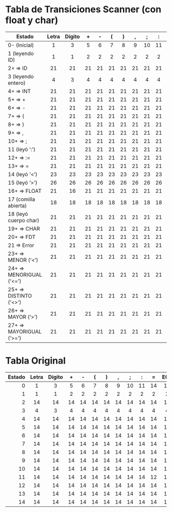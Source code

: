 # Tabla de Transiciones Scanner (con float y char)

| Estado                  | Letra | Dígito | +  | -  | (  | )  | ,  | ;  | :  | =  | <  | >  | .  | '  | EOF | Espacio | Otro |
|-------------------------|:-----:|:------:|:--:|:--:|:--:|:--:|:--:|:--:|:--:|:--:|:--:|:--:|:--:|:--:|:---:|:-------:|:----:|
| 0- (Inicial)            |  1    |   3    | 5  | 6  | 7  | 8  | 9  | 10 | 11 | 13 | 14 | 15 | 16 | 17 | 20  |    0    |  21  |
| 1 (leyendo ID)          |  1    |   1    | 2  | 2  | 2  | 2  | 2  | 2  | 2  | 2  | 2  | 2  | 2  | 2  |  2  |    2    |   2  |
| 2+ ⇒ ID                 | 21    |  21    | 21 | 21 | 21 | 21 | 21 | 21 | 21 | 21 | 21 | 21 | 21 | 21 | 21  |   21    |  21  |
| 3 (leyendo entero)      |  4    |   3    | 4  | 4  | 4  | 4  | 4  | 4  | 4  | 4  | 4  | 4  | 16 | 4  |  4  |    4    |   4  |
| 4+ ⇒ INT                | 21    |  21    | 21 | 21 | 21 | 21 | 21 | 21 | 21 | 21 | 21 | 21 | 21 | 21 | 21  |   21    |  21  |
| 5+ ⇒ +                  | 21    |  21    | 21 | 21 | 21 | 21 | 21 | 21 | 21 | 21 | 21 | 21 | 21 | 21 | 21  |   21    |  21  |
| 6+ ⇒ -                  | 21    |  21    | 21 | 21 | 21 | 21 | 21 | 21 | 21 | 21 | 21 | 21 | 21 | 21 | 21  |   21    |  21  |
| 7+ ⇒ (                  | 21    |  21    | 21 | 21 | 21 | 21 | 21 | 21 | 21 | 21 | 21 | 21 | 21 | 21 | 21  |   21    |  21  |
| 8+ ⇒ )                  | 21    |  21    | 21 | 21 | 21 | 21 | 21 | 21 | 21 | 21 | 21 | 21 | 21 | 21 | 21  |   21    |  21  |
| 9+ ⇒ ,                  | 21    |  21    | 21 | 21 | 21 | 21 | 21 | 21 | 21 | 21 | 21 | 21 | 21 | 21 | 21  |   21    |  21  |
| 10+ ⇒ ;                 | 21    |  21    | 21 | 21 | 21 | 21 | 21 | 21 | 21 | 21 | 21 | 21 | 21 | 21 | 21  |   21    |  21  |
| 11 (leyó ‘:’)           | 21    |  21    | 21 | 21 | 21 | 21 | 21 | 21 | 21 | 12 | 21 | 21 | 21 | 21 | 21  |   21    |  21  |
| 12+ ⇒ :=                | 21    |  21    | 21 | 21 | 21 | 21 | 21 | 21 | 21 | 21 | 21 | 21 | 21 | 21 | 21  |   21    |  21  |
| 13+ ⇒ =                 | 21    |  21    | 21 | 21 | 21 | 21 | 21 | 21 | 21 | 21 | 21 | 21 | 21 | 21 | 21  |   21    |  21  |
| 14 (leyó ‘<’)           | 23    |  23    | 23 | 23 | 23 | 23 | 23 | 23 | 23 | 24 | 23 | 25 | 23 | 23 | 23  |   23    |  23  |
| 15 (leyó ‘>’)           | 26    |  26    | 26 | 26 | 26 | 26 | 26 | 26 | 26 | 27 | 26 | 26 | 26 | 26 | 26  |   26    |  26  |
| 16+ ⇒ FLOAT             | 21    |  16    | 21 | 21 | 21 | 21 | 21 | 21 | 21 | 21 | 21 | 21 | 21 | 21 | 21  |   21    |  21  |
| 17 (comilla abierta)    | 18    |  18    | 18 | 18 | 18 | 18 | 18 | 18 | 18 | 18 | 18 | 18 | 18 | 18 | 18  |   18    |  18  |
| 18 (leyó cuerpo char)   | 21    |  21    | 21 | 21 | 21 | 21 | 21 | 21 | 21 | 21 | 21 | 21 | 21 | 19 | 21  |   21    |  21  |
| 19+ ⇒ CHAR              | 21    |  21    | 21 | 21 | 21 | 21 | 21 | 21 | 21 | 21 | 21 | 21 | 21 | 21 | 21  |   21    |  21  |
| 20+ ⇒ FDT               | 21    |  21    | 21 | 21 | 21 | 21 | 21 | 21 | 21 | 21 | 21 | 21 | 21 | 21 | 21  |   21    |  21  |
| 21 ⇒ Error              | 21    |  21    | 21 | 21 | 21 | 21 | 21 | 21 | 21 | 21 | 21 | 21 | 21 | 21 | 21  |   21    |  21  |
| 23+ ⇒ MENOR (‘<’)       | 21    |  21    | 21 | 21 | 21 | 21 | 21 | 21 | 21 | 21 | 21 | 21 | 21 | 21 | 21  |   21    |  21  |
| 24+ ⇒ MENORIGUAL (‘<=’) | 21    |  21    | 21 | 21 | 21 | 21 | 21 | 21 | 21 | 21 | 21 | 21 | 21 | 21 | 21  |   21    |  21  |
| 25+ ⇒ DISTINTO (‘<>’)   | 21    |  21    | 21 | 21 | 21 | 21 | 21 | 21 | 21 | 21 | 21 | 21 | 21 | 21 | 21  |   21    |  21  |
| 26+ ⇒ MAYOR (‘>’)       | 21    |  21    | 21 | 21 | 21 | 21 | 21 | 21 | 21 | 21 | 21 | 21 | 21 | 21 | 21  |   21    |  21  |
| 27+ ⇒ MAYORIGUAL (‘>=’) | 21    |  21    | 21 | 21 | 21 | 21 | 21 | 21 | 21 | 21 | 21 | 21 | 21 | 21 | 21  |   21    |  21  |



# Tabla Original
| Estado | Letra | Dígito | + | - | ( | ) | , | ; | : | = | EOF | Espacio | Otro |
|------:|:----:|:-----:|:-:|:-:|:-:|:-:|:-:|:-:|:-:|:-:|:---:|:------:|:----:|
| 0 | 1 | 3 | 5 | 6 | 7 | 8 | 9 | 10 | 11 | 14 | 13 | 0 | 14 |
| 1 | 1 | 1 | 2 | 2 | 2 | 2 | 2 | 2 | 2 | 2 | 2 | 2 | 2 |
| 2 | 14 | 14 | 14 | 14 | 14 | 14 | 14 | 14 | 14 | 14 | 14 | 14 | 14 |
| 3 | 4 | 3 | 4 | 4 | 4 | 4 | 4 | 4 | 4 | 4 | 4 | 4 | 4 |
| 4 | 14 | 14 | 14 | 14 | 14 | 14 | 14 | 14 | 14 | 14 | 14 | 14 | 14 |
| 5 | 14 | 14 | 14 | 14 | 14 | 14 | 14 | 14 | 14 | 14 | 14 | 14 | 14 |
| 6 | 14 | 14 | 14 | 14 | 14 | 14 | 14 | 14 | 14 | 14 | 14 | 14 | 14 |
| 7 | 14 | 14 | 14 | 14 | 14 | 14 | 14 | 14 | 14 | 14 | 14 | 14 | 14 |
| 8 | 14 | 14 | 14 | 14 | 14 | 14 | 14 | 14 | 14 | 14 | 14 | 14 | 14 |
| 9 | 14 | 14 | 14 | 14 | 14 | 14 | 14 | 14 | 14 | 14 | 14 | 14 | 14 |
| 10 | 14 | 14 | 14 | 14 | 14 | 14 | 14 | 14 | 14 | 14 | 14 | 14 | 14 |
| 11 | 14 | 14 | 14 | 14 | 14 | 14 | 14 | 14 | 14 | 12 | 14 | 14 | 14 |
| 12 | 14 | 14 | 14 | 14 | 14 | 14 | 14 | 14 | 14 | 14 | 14 | 14 | 14 |
| 13 | 14 | 14 | 14 | 14 | 14 | 14 | 14 | 14 | 14 | 14 | 14 | 14 | 14 |
| 14 | 14 | 14 | 14 | 14 | 14 | 14 | 14 | 14 | 14 | 14 | 14 | 14 | 14 |
